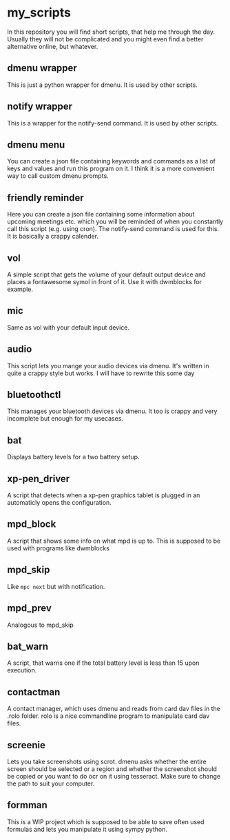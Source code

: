 # my_scripts

In this repository you will find short scripts, that help me through the day.
Usually they will not be complicated and you might even find a better
alternative online, but whatever.

## dmenu wrapper

This is just a python wrapper for dmenu. It is used by other scripts.

## notify wrapper

This is a wrapper for the notify-send command. It is used by other scripts.

## dmenu menu

You can create a json file containing keywords and commands as a list of keys
and values and run this program on it. I think it is a more convenient way to
call custom dmenu prompts.

## friendly reminder

Here you can create a json file containing some information about upcoming
meetings etc. which you will be reminded of when you constantly call this
script (e.g. using cron). The notify-send command is used for this. It is
basically a crappy calender.

## vol

A simple script that gets the volume of your default output device and places
a fontawesome symol in front of it. Use it with dwmblocks for example.

## mic

Same as vol with your default input device.

## audio

This script lets you mange your audio devices via dmenu. It's written in
quite a crappy style but works. I will have to rewrite this some day

## bluetoothctl

This manages your bluetooth devices via dmenu. It too is crappy and very
incomplete but enough for my usecases.

## bat

Displays battery levels for a two battery setup.

## xp-pen_driver

A script that detects when a xp-pen graphics tablet is plugged in an
automaticly opens the configuration.

## mpd_block

A script that shows some info on what mpd is up to. This is supposed to be
used with programs like dwmblocks

## mpd_skip

Like `mpc next` but with notification.

## mpd_prev

Analogous to mpd_skip

## bat_warn

A script, that warns one if the total battery level is less than 15 upon
execution.

## contactman

A contact manager, which uses dmenu and reads from card dav files in the .rolo
folder. rolo is a nice commandline program to manipulate card dav files.

## screenie

Lets you take screenshots using scrot. dmenu asks whether the entire screen
should be selected or a region and whether the screenshot should be copied
or you want to do ocr on it using tesseract. Make sure to change the path to
suit your computer.

## formman

This is a WIP project which is supposed to be able to save often used formulas
and lets you manipulate it using sympy python.
